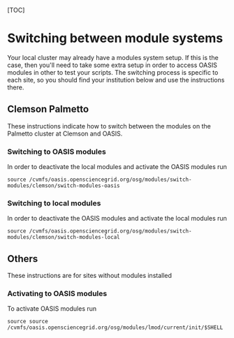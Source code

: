 [title]: - "Switching between OASIS and local modules"

[TOC]

# Switching between module systems

Your local cluster may already have a modules system setup.  If this is 
the case, then you'll need to take some extra setup in order to access OASIS modules
in other to test your scripts.  The switching process is specific to each site,
so you should find your institution below and use the instructions there.

## Clemson Palmetto

These instructions indicate how to switch between the modules on the Palmetto
cluster at Clemson and OASIS.

### Switching to OASIS modules

In order to deactivate the local modules and activate the OASIS modules run
```
source /cvmfs/oasis.opensciencegrid.org/osg/modules/switch-modules/clemson/switch-modules-oasis
```

### Switching to local modules
In order to deactivate the OASIS  modules and activate the local modules run 
```
source /cvmfs/oasis.opensciencegrid.org/osg/modules/switch-modules/clemson/switch-modules-local
```


## Others
These instructions are for sites without modules installed

### Activating to OASIS modules
To activate OASIS modules run
```
source source /cvmfs/oasis.opensciencegrid.org/osg/modules/lmod/current/init/$SHELL
```
